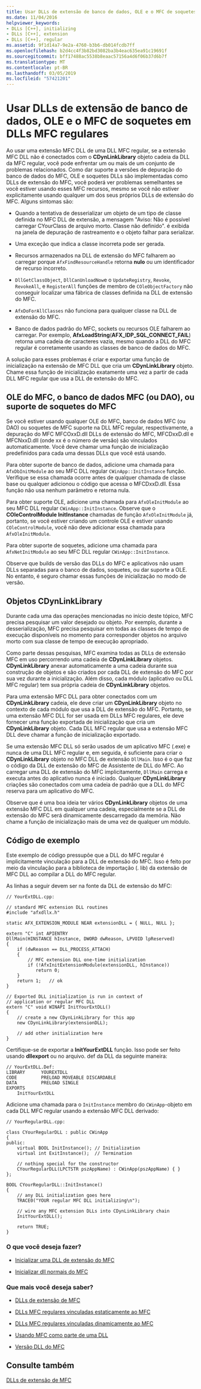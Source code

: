 ```yaml
---
title: Usar DLLs de extensão de banco de dados, OLE e o MFC de soquetes em DLLs MFC regulares
ms.date: 11/04/2016
helpviewer_keywords:
- DLLs [C++], initializing
- DLLs [C++], extension
- DLLs [C++], regular
ms.assetid: 9f1d14a7-9e2a-4760-b3b6-db014fcdb7ff
ms.openlocfilehash: b2d4cc4f3b82bd3082ba3b4eac635ea91c19691f
ms.sourcegitcommit: bff17488ac5538b8eaac57156a4d6f06b37d6b7f
ms.translationtype: MT
ms.contentlocale: pt-BR
ms.lasthandoff: 03/05/2019
ms.locfileid: "57421201"
---
```

# <a name="using-database-ole-and-sockets-mfc-extension-dlls-in-regular-mfc-dlls"></a>Usar DLLs de extensão de banco de dados, OLE e o MFC de soquetes em DLLs MFC regulares

Ao usar uma extensão MFC DLL de uma DLL MFC regular, se a extensão MFC DLL não é conectados com o **CDynLinkLibrary** objeto cadeia da DLL da MFC regular, você pode enfrentar um ou mais de um conjunto de problemas relacionados. Como dar suporte a versões de depuração do banco de dados do MFC, OLE e soquetes DLLs são implementadas como DLLs de extensão do MFC, você poderá ver problemas semelhantes se você estiver usando esses MFC recursos, mesmo se você não estiver explicitamente usando qualquer um dos seus próprios DLLs de extensão do MFC. Alguns sintomas são:

- Quando a tentativa de desserializar um objeto de um tipo de classe definida no MFC DLL de extensão, a mensagem "Aviso: Não é possível carregar CYourClass de arquivo morto. Classe não definido". é exibida na janela de depuração de rastreamento e o objeto falhar para serializar.

- Uma exceção que indica a classe incorreta pode ser gerada.

- Recursos armazenados na DLL de extensão do MFC falharem ao carregar porque `AfxFindResourceHandle` retorna **nulo** ou um identificador de recurso incorreto.

- `DllGetClassObject`, `DllCanUnloadNow`e o `UpdateRegistry`, `Revoke`, `RevokeAll`, e `RegisterAll` funções de membro de `COleObjectFactory` não conseguir localizar uma fábrica de classes definida na DLL de extensão do MFC.

- `AfxDoForAllClasses` não funciona para qualquer classe na DLL de extensão do MFC.

- Banco de dados padrão do MFC, sockets ou recursos OLE falharem ao carregar. Por exemplo, **AfxLoadString**(**AFX_IDP_SQL_CONNECT_FAIL**) retorna uma cadeia de caracteres vazia, mesmo quando a DLL do MFC regular é corretamente usando as classes de banco de dados do MFC.

A solução para esses problemas é criar e exportar uma função de inicialização na extensão de MFC DLL que cria um **CDynLinkLibrary** objeto. Chame essa função de inicialização exatamente uma vez a partir de cada DLL MFC regular que usa a DLL de extensão do MFC.

## <a name="mfc-ole-mfc-database-or-dao-or-mfc-sockets-support"></a>OLE do MFC, o banco de dados MFC (ou DAO), ou suporte de soquetes do MFC

Se você estiver usando qualquer OLE do MFC, banco de dados MFC (ou DAO) ou soquetes de MFC suporte na DLL MFC regular, respectivamente, a depuração do MFC MFCOxxD.dll DLLs de extensão do MFC, MFCDxxD.dll e MFCNxxD.dll (onde xx é o número de versão) são vinculados automaticamente. Você deve chamar uma função de inicialização predefinidos para cada uma dessas DLLs que você está usando.

Para obter suporte de banco de dados, adicione uma chamada para `AfxDbInitModule` ao seu MFC DLL regular `CWinApp::InitInstance` função. Verifique se essa chamada ocorre antes de qualquer chamada de classe base ou qualquer adicionou o código que acessa o MFCDxxD.dll. Essa função não usa nenhum parâmetro e retorna nula.

Para obter suporte OLE, adicione uma chamada para `AfxOleInitModule` ao seu MFC DLL regular `CWinApp::InitInstance`. Observe que o **COleControlModule InitInstance** chamadas de função `AfxOleInitModule` já, portanto, se você estiver criando um controle OLE e estiver usando `COleControlModule`, você não deve adicionar essa chamada para `AfxOleInitModule`.

Para obter suporte de soquetes, adicione uma chamada para `AfxNetInitModule` ao seu MFC DLL regular `CWinApp::InitInstance`.

Observe que builds de versão das DLLs do MFC e aplicativos não usam DLLs separadas para o banco de dados, soquetes, ou dar suporte a OLE. No entanto, é seguro chamar essas funções de inicialização no modo de versão.

## <a name="cdynlinklibrary-objects"></a>Objetos CDynLinkLibrary

Durante cada uma das operações mencionadas no início deste tópico, MFC precisa pesquisar um valor desejado ou objeto. Por exemplo, durante a desserialização, MFC precisa pesquisar em todas as classes de tempo de execução disponíveis no momento para corresponder objetos no arquivo morto com sua classe de tempo de execução apropriado.

Como parte dessas pesquisas, MFC examina todas as DLLs de extensão MFC em uso percorrendo uma cadeia de **CDynLinkLibrary** objetos. **CDynLinkLibrary** anexar automaticamente a uma cadeia durante sua construção de objetos e são criados por cada DLL de extensão do MFC por sua vez durante a inicialização. Além disso, cada módulo (aplicativo ou DLL MFC regular) tem sua própria cadeia de **CDynLinkLibrary** objetos.

Para uma extensão MFC DLL para obter conectados com um **CDynLinkLibrary** cadeia, ele deve criar um **CDynLinkLibrary** objeto no contexto de cada módulo que usa a DLL de extensão do MFC. Portanto, se uma extensão MFC DLL for ser usada em DLLs MFC regulares, ele deve fornecer uma função exportada de inicialização que cria um **CDynLinkLibrary** objeto. Cada DLL MFC regular que usa a extensão MFC DLL deve chamar a função de inicialização exportado.

Se uma extensão MFC DLL só serão usados de um aplicativo MFC (.exe) e nunca de uma DLL MFC regular e, em seguida, é suficiente para criar o **CDynLinkLibrary** objeto no MFC DLL de extensão `DllMain`. Isso é o que faz o código da DLL de extensão do MFC de Assistente de DLL do MFC. Ao carregar uma DLL de extensão do MFC implicitamente, `DllMain` carrega e executa antes do aplicativo nunca é iniciado. Qualquer **CDynLinkLibrary** criações são conectados com uma cadeia de padrão que a DLL do MFC reserva para um aplicativo do MFC.

Observe que é uma boa ideia ter vários **CDynLinkLibrary** objetos de uma extensão MFC DLL em qualquer uma cadeia, especialmente se a DLL de extensão do MFC será dinamicamente descarregado da memória. Não chame a função de inicialização mais de uma vez de qualquer um módulo.

## <a name="sample-code"></a>Código de exemplo

Este exemplo de código pressupõe que a DLL do MFC regular é implicitamente vinculação para a DLL de extensão do MFC. Isso é feito por meio da vinculação para a biblioteca de importação (. lib) da extensão de MFC DLL ao compilar a DLL do MFC regular.

As linhas a seguir devem ser na fonte da DLL de extensão do MFC:

```
// YourExtDLL.cpp:

// standard MFC extension DLL routines
#include "afxdllx.h"

static AFX_EXTENSION_MODULE NEAR extensionDLL = { NULL, NULL };

extern "C" int APIENTRY
DllMain(HINSTANCE hInstance, DWORD dwReason, LPVOID lpReserved)
{
    if (dwReason == DLL_PROCESS_ATTACH)
    {
        // MFC extension DLL one-time initialization
        if (!AfxInitExtensionModule(extensionDLL, hInstance))
           return 0;
    }
    return 1;   // ok
}

// Exported DLL initialization is run in context of
// application or regular MFC DLL
extern "C" void WINAPI InitYourExtDLL()
{
    // create a new CDynLinkLibrary for this app
    new CDynLinkLibrary(extensionDLL);

    // add other initialization here
}
```

Certifique-se de exportar a **InitYourExtDLL** função. Isso pode ser feito usando **dllexport** ou no arquivo. def da DLL da seguinte maneira:

```
// YourExtDLL.Def:
LIBRARY      YOUREXTDLL
CODE         PRELOAD MOVEABLE DISCARDABLE
DATA         PRELOAD SINGLE
EXPORTS
    InitYourExtDLL
```

Adicione uma chamada para o `InitInstance` membro do `CWinApp`-objeto em cada DLL MFC regular usando a extensão MFC DLL derivado:

```
// YourRegularDLL.cpp:

class CYourRegularDLL : public CWinApp
{
public:
    virtual BOOL InitInstance(); // Initialization
    virtual int ExitInstance();  // Termination

    // nothing special for the constructor
    CYourRegularDLL(LPCTSTR pszAppName) : CWinApp(pszAppName) { }
};

BOOL CYourRegularDLL::InitInstance()
{
    // any DLL initialization goes here
    TRACE0("YOUR regular MFC DLL initializing\n");

    // wire any MFC extension DLLs into CDynLinkLibrary chain
    InitYourExtDLL();

    return TRUE;
}
```

### <a name="what-do-you-want-to-do"></a>O que você deseja fazer?

- [Inicializar uma DLL de extensão do MFC](../build/run-time-library-behavior.md#initializing-extension-dlls)

- [Inicializar dll normais do MFC](../build/run-time-library-behavior.md#initializing-regular-dlls)

### <a name="what-do-you-want-to-know-more-about"></a>Que mais você deseja saber?

- [DLLs de extensão de MFC](../build/extension-dlls.md)

- [DLLs MFC regulares vinculadas estaticamente ao MFC](../build/regular-dlls-statically-linked-to-mfc.md)

- [DLLs MFC regulares vinculadas dinamicamente ao MFC](../build/regular-dlls-dynamically-linked-to-mfc.md)

- [Usando MFC como parte de uma DLL](../mfc/tn011-using-mfc-as-part-of-a-dll.md)

- [Versão DLL do MFC](../mfc/tn033-dll-version-of-mfc.md)

## <a name="see-also"></a>Consulte também

[DLLs de extensão de MFC](../build/extension-dlls.md)
